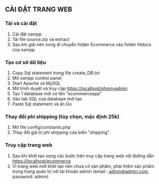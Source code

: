 ## CÀI ĐẶT TRANG WEB
### Tải và cài đặt
1. Cài đặt xampp
2. Tải file source.zip và extract 
3. Sau khi giải nén xong di chuyển folder Ecommerce vào folder htdocs của xampp
### Tạo cơ sở dữ liệu
1. Copy Sql statement trong file create_DB.txt
2. Mở xampp control panel
3. Start Apache và MySQL 
4. Mở trình duyệt và truy cập [https://localhost/phpmyadmin](https://localhost/phpmyadmin)
5. Tạo 1 database mới có tên "ecommerceapp"
6. Vào tab SQL của database mới tạo
7. Paste Sql statement và ấn Go
### Thay đổi phí shipping (tùy chọn, mặc định 25k)
1. Mở file config/constants.php
2. Thay đổi giá trị phí shipping của biến "shipping"
### Truy cập trang web
1. Sau khi khởi tạo xong các bước trên truy cập trang web với đường dẫn [https://localhost/ecommerce](https://localhost/ecommerce)
2. Vì trang web mới khởi tạo nên chưa có sản phẩm, phải thêm sản phẩm trong trang quản trị với tài khoản admin (email : admin@admin.com, password: admin)